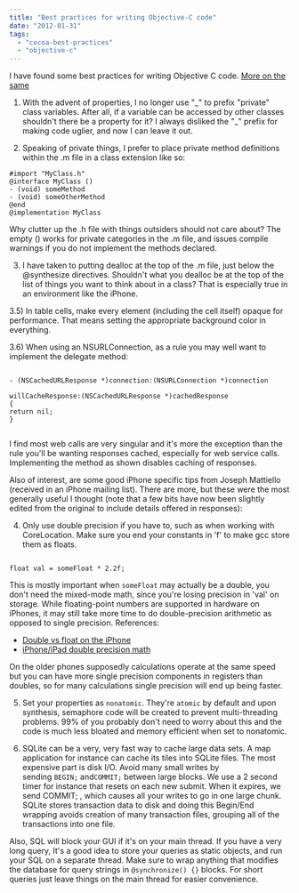 ```yaml
---
title: "Best practices for writing Objective-C code"
date: "2012-01-31"
tags: 
  - "cocoa-best-practices"
  - "objective-c"
---
```


I have found some best practices for writing Objective C code. [More on the same](http://stackoverflow.com/questions/155964/what-are-best-practices-that-you-use-when-writing-objective-c-and-cocoa)

1) With the advent of properties, I no longer use "\_" to prefix "private" class variables. After all, if a variable can be accessed by other classes shouldn't there be a property for it? I always disliked the "\_" prefix for making code uglier, and now I can leave it out.

2) Speaking of private things, I prefer to place private method definitions within the .m file in a class extension like so:

```
#import "MyClass.h" 
@interface MyClass () 
- (void) someMethod 
- (void) someOtherMethod 
@end 
@implementation MyClass 
```

Why clutter up the .h file with things outsiders should not care about? The empty () works for private categories in the .m file, and issues compile warnings if you do not implement the methods declared.

3) I have taken to putting dealloc at the top of the .m file, just below the @synthesize directives. Shouldn't what you dealloc be at the top of the list of things you want to think about in a class? That is especially true in an environment like the iPhone.

3.5) In table cells, make every element (including the cell itself) opaque for performance. That means setting the appropriate background color in everything.

3.6) When using an NSURLConnection, as a rule you may well want to implement the delegate method:

```

- (NSCachedURLResponse *)connection:(NSURLConnection *)connection                  
willCacheResponse:(NSCachedURLResponse *)cachedResponse 
{       
return nil; 
}
 
```

I find most web calls are very singular and it's more the exception than the rule you'll be wanting responses cached, especially for web service calls. Implementing the method as shown disables caching of responses.

Also of interest, are some good iPhone specific tips from Joseph Mattiello (received in an iPhone mailing list). There are more, but these were the most generally useful I thought (note that a few bits have now been slightly edited from the original to include details offered in responses):

4) Only use double precision if you have to, such as when working with CoreLocation. Make sure you end your constants in 'f' to make gcc store them as floats.

```

float val = someFloat * 2.2f; 
```

This is mostly important when `someFloat` may actually be a double, you don't need the mixed-mode math, since you're losing precision in 'val' on storage. While floating-point numbers are supported in hardware on iPhones, it may still take more time to do double-precision arithmetic as opposed to single precision. References:

- [Double vs float on the iPhone](http://stackoverflow.com/questions/1622729/double-vs-float-on-the-iphone)
- [iPhone/iPad double precision math](http://stackoverflow.com/questions/8854001/iphone-ipad-double-precision-math)

On the older phones supposedly calculations operate at the same speed but you can have more single precision components in registers than doubles, so for many calculations single precision will end up being faster.

5) Set your properties as `nonatomic`. They're `atomic` by default and upon synthesis, semaphore code will be created to prevent multi-threading problems. 99% of you probably don't need to worry about this and the code is much less bloated and memory efficient when set to nonatomic.

6) SQLite can be a very, very fast way to cache large data sets. A map application for instance can cache its tiles into SQLite files. The most expensive part is disk I/O. Avoid many small writes by sending `BEGIN;` and`COMMIT;` between large blocks. We use a 2 second timer for instance that resets on each new submit. When it expires, we send COMMIT; , which causes all your writes to go in one large chunk. SQLite stores transaction data to disk and doing this Begin/End wrapping avoids creation of many transaction files, grouping all of the transactions into one file.

Also, SQL will block your GUI if it's on your main thread. If you have a very long query, It's a good idea to store your queries as static objects, and run your SQL on a separate thread. Make sure to wrap anything that modifies the database for query strings in `@synchronize() {}` blocks. For short queries just leave things on the main thread for easier convenience.
